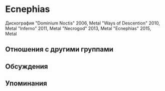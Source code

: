# Ecnephias

Дискография
"Dominium Noctis" 2006, Metal
"Ways of Descention" 2010, Metal
"Inferno" 2011, Metal
"Necrogod" 2013, Metal
"Ecnephias" 2015, Metal

## Отношения с другими группами


## Обсуждения


## Упоминания


